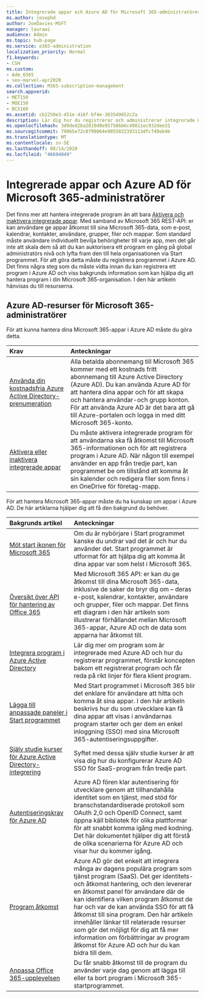 ```yaml
---
title: Integrerade appar och Azure AD för Microsoft 365-administratörer
ms.author: josephd
author: JoeDavies-MSFT
manager: laurawi
audience: Admin
ms.topic: hub-page
ms.service: o365-administration
localization_priority: Normal
f1.keywords:
- CSH
ms.custom:
- Adm_O365
- seo-marvel-apr2020
ms.collection: M365-subscription-management
search.appverid:
- MET150
- MOE150
- BCS160
ms.assetid: cb2250e3-451e-416f-bf4e-363549652c2a
description: Lär dig hur du registrerar och administrerar integrerade Office 365-appar i Azure AD, som tillåter program godkännanden på global administratörs nivå.
ms.openlocfilehash: 3d9ded2ba2819d0e957586b6c49811ec932dee31
ms.sourcegitcommit: 79065e72c0799064e9055022393113dfcf40eb4b
ms.translationtype: MT
ms.contentlocale: sv-SE
ms.lasthandoff: 08/14/2020
ms.locfileid: "46694849"
---
```

# <a name="integrated-apps-and-azure-ad-for-microsoft-365-administrators"></a>Integrerade appar och Azure AD för Microsoft 365-administratörer

Det finns mer att hantera integrerade program än att bara [Aktivera och inaktivera integrerade appar](https://support.office.com/article/7e453a40-66df-44ab-92a1-96786cb7fb34#__toc379982114). Med samband av Microsoft 365 REST-API: er kan användare ge appar åtkomst till sina Microsoft 365-data, som e-post, kalendrar, kontakter, användare, grupper, filer och mappar. Som standard måste användare individuellt bevilja behörigheter till varje app, men det går inte att skala dem så att du kan auktorisera ett program en gång på global administratörs nivå och lyfta fram den till hela organisationen via Start programmet. För att göra detta måste du registrera programmet i Azure AD. Det finns några steg som du måste vidta innan du kan registrera ett program i Azure AD och viss bakgrunds information som kan hjälpa dig att hantera program i din Microsoft 365-organisation. I den här artikeln hänvisas du till resurserna.
  
## <a name="azure-ad-resources-for-microsoft-365-admins"></a>Azure AD-resurser för Microsoft 365-administratörer

För att kunna hantera dina Microsoft 365-appar i Azure AD måste du göra detta.
  
|**Krav**|**Anteckningar**|
|:-----|:-----|
|[Använda din kostnadsfria Azure Active Directory-prenumeration](https://docs.microsoft.com/microsoft-365/compliance/use-your-free-azure-ad-subscription-in-office-365) <br/> |Alla betalda abonnemang till Microsoft 365 kommer med ett kostnads fritt abonnemang till Azure Active Directory (Azure AD). Du kan använda Azure AD för att hantera dina appar och för att skapa och hantera användar-och grupp konton. För att använda Azure AD är det bara att gå till Azure-portalen och logga in med ditt Microsoft 365-konto.  <br/> |
|[Aktivera eller inaktivera integrerade appar](https://support.office.com/article/7e453a40-66df-44ab-92a1-96786cb7fb34#__toc379982114) <br/> |Du måste aktivera integrerade program för att användarna ska få åtkomst till Microsoft 365-informationen och för att registrera program i Azure AD. När någon till exempel använder en app från tredje part, kan programmet be om tillstånd att komma åt sin kalender och redigera filer som finns i en OneDrive för företag-mapp.  <br/> |
   
För att hantera Microsoft 365-appar måste du ha kunskap om appar i Azure AD. De här artiklarna hjälper dig att få den bakgrund du behöver.
  
|**Bakgrunds artikel**|**Anteckningar**|
|:-----|:-----|
|[Möt start ikonen för Microsoft 365](https://support.microsoft.com/office/meet-the-microsoft-365-app-launcher-79f12104-6fed-442f-96a0-eb089a3f476a) <br/> |Om du är nybörjare i Start programmet kanske du undrar vad det är och hur du använder det. Start programmet är utformat för att hjälpa dig att komma åt dina appar var som helst i Microsoft 365.  <br/> |
|[Översikt över API för hantering av Office 365](https://docs.microsoft.com/office/office-365-management-api/office-365-management-apis-overview) <br/> |Med Microsoft 365 API: er kan du ge åtkomst till dina Microsoft 365-data, inklusive de saker de bryr dig om – deras e-post, kalendrar, kontakter, användare och grupper, filer och mappar. Det finns ett diagram i den här artikeln som illustrerar förhållandet mellan Microsoft 365-appar, Azure AD och de data som apparna har åtkomst till.  <br/> |
|[Integrera program i Azure Active Directory](https://docs.microsoft.com/azure/active-directory/develop/quickstart-v1-add-azure-ad-app) <br/> | Lär dig mer om program som är integrerade med Azure AD och hur du registrerar programmet, förstår koncepten bakom ett registrerat program och får reda på rikt linjer för flera klient program.  <br/> |
|[Lägga till anpassade paneler i Start programmet](https://docs.microsoft.com/office365/admin/manage/customize-the-app-launcher)  <br/> |Med Start programmet i Microsoft 365 blir det enklare för användare att hitta och komma åt sina appar. I den här artikeln beskrivs hur du som utvecklare kan få dina appar att visas i användarnas program starter och ger dem en enkel inloggning (SSO) med sina Microsoft 365-autentiseringsuppgifter.  <br/> |
|[Själv studie kurser för Azure Active Directory-integrering](https://docs.microsoft.com/azure/active-directory/saas-apps/tutorial-list) <br/> |Syftet med dessa själv studie kurser är att visa dig hur du konfigurerar Azure AD SSO för SaaS-program från tredje part.  <br/> |
|[Autentiseringskrav för Azure AD](https://go.microsoft.com/fwlink/?LinkId=617145) <br/> |Azure AD fören klar autentisering för utvecklare genom att tillhandahålla identitet som en tjänst, med stöd för branschstandardiserade protokoll som OAuth 2,0 och OpenID Connect, samt öppna käll bibliotek för olika plattformar för att snabbt komma igång med kodning. Det här dokumentet hjälper dig att förstå de olika scenarierna för Azure AD och visar hur du kommer igång.  <br/> |
|[Program åtkomst](https://docs.microsoft.com/azure/active-directory/manage-apps/what-is-access-management) <br/> |Azure AD gör det enkelt att integrera många av dagens populära program som tjänst program (SaaS). Det ger identitets-och åtkomst hantering, och den levererar en åtkomst panel för användare där de kan identifiera vilken program åtkomst de har och var de kan använda SSO för att få åtkomst till sina program. Den här artikeln innehåller länkar till relaterade resurser som gör det möjligt för dig att få mer information om förbättringar av program åtkomst för Azure AD och hur du kan bidra till dem.  <br/> |
|[Anpassa Office 365-upplevelsen](https://support.office.com/article/eb34a21b-52fa-4fbf-a8d5-146132242985) <br/> |Du får snabb åtkomst till de program du använder varje dag genom att lägga till eller ta bort program i Microsoft 365-startprogrammet.  <br/> |
   

